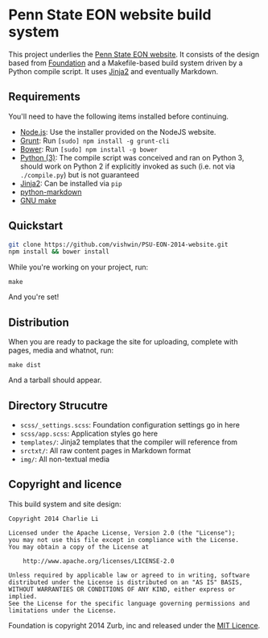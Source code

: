 # Penn State EON website build system

This project underlies the [Penn State EON website](http://www.engr.psu.edu/eon/2014/). It consists of the design based from [Foundation](http://foundation.zurb.com/) and a Makefile-based build system driven by a Python compile script.  It uses [Jinja2](http://jinja.pocoo.org/) and eventually Markdown.

## Requirements

You'll need to have the following items installed before continuing.

  * [Node.js](http://nodejs.org): Use the installer provided on the NodeJS website.
  * [Grunt](http://gruntjs.com/): Run `[sudo] npm install -g grunt-cli`
  * [Bower](http://bower.io): Run `[sudo] npm install -g bower`
  * [Python (3)](http://www.python.org/): The compile script was conceived and ran on Python 3, should work on Python 2 if explicitly invoked as such (i.e. not via `./compile.py`) but is not guaranteed
  * [Jinja2](http://jinja.pocoo.org/): Can be installed via `pip`
  * [python-markdown](http://pypi.python.org/pypi/Markdown)
  * [GNU make](http://www.gnu.org/software/make/)

## Quickstart

```bash
git clone https://github.com/vishwin/PSU-EON-2014-website.git
npm install && bower install
```

While you're working on your project, run:

`make`

And you're set!

## Distribution
When you are ready to package the site for uploading, complete with pages, media and whatnot, run:

`make dist`

And a tarball should appear.

## Directory Strucutre

  * `scss/_settings.scss`: Foundation configuration settings go in here
  * `scss/app.scss`: Application styles go here
  * `templates/`: Jinja2 templates that the compiler will reference from
  * `srctxt/`: All raw content pages in Markdown format
  * `img/`: All non-textual media

## Copyright and licence
This build system and site design:

    Copyright 2014 Charlie Li
 
    Licensed under the Apache License, Version 2.0 (the "License");
    you may not use this file except in compliance with the License.
    You may obtain a copy of the License at
    
        http://www.apache.org/licenses/LICENSE-2.0
    
    Unless required by applicable law or agreed to in writing, software
    distributed under the License is distributed on an "AS IS" BASIS,
    WITHOUT WARRANTIES OR CONDITIONS OF ANY KIND, either express or implied.
    See the License for the specific language governing permissions and
    limitations under the License.

Foundation is copyright 2014 Zurb, inc and released under the [MIT Licence](http://opensource.org/licenses/MIT).
